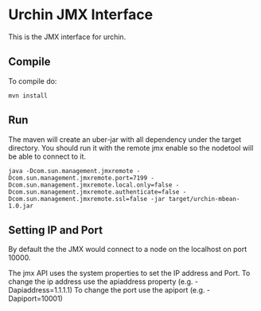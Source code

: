 # Urchin JMX Interface
This is the JMX interface for urchin.
## Compile
To compile do:
```
mvn install
```

## Run
The maven will create an uber-jar with all dependency under the target directory. You should run it with the remote jmx enable so the nodetool will be able to connect to it.

```
java -Dcom.sun.management.jmxremote -Dcom.sun.management.jmxremote.port=7199 -Dcom.sun.management.jmxremote.local.only=false -Dcom.sun.management.jmxremote.authenticate=false -Dcom.sun.management.jmxremote.ssl=false -jar target/urchin-mbean-1.0.jar
```

## Setting IP and Port
By default the the JMX would connect to a node on the localhost
on port 10000.

The jmx API uses the system properties to set the IP address and Port.
To change the ip address use the apiaddress property (e.g. -Dapiaddress=1.1.1.1)
To change the port use the apiport (e.g. -Dapiport=10001)

